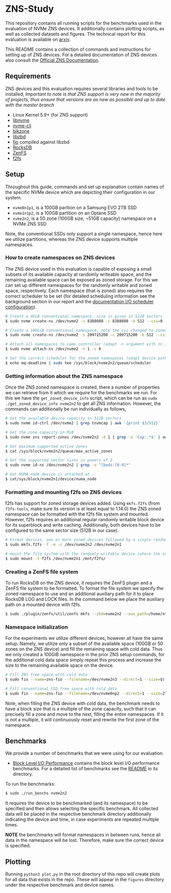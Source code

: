 # ZNS-Study

This repository contains all running scripts for the benchmarks used in the evaluation of NVMe ZNS devices. It
additionally contains plotting scripts, as well as collected datasets and figures. The technical report for this
evaluation is available on [arxiv](https://arxiv.org/abs/2206.01547).

This README contains a collection of commands and instructions for setting up of ZNS devices. For a detailed
documentation of ZNS devices also consult the [Official ZNS Documentation](https://zonedstorage.io/docs/introduction).

## Requirements

ZNS devices and this evaluation requires several libraries and tools to be installed, *Important to note is that ZNS
support is very new in the majority of projects, thus ensure that versions are as new as possible and up to date with
the master branch*

- Linux Kernel 5.9+ (for ZNS support)
- [libnvme](https://github.com/linux-nvme/libnvme)
- [nvme-cli](https://github.com/linux-nvme/nvme-cli)
- [blkzone](https://github.com/util-linux/util-linux)
- [libzbd](https://github.com/westerndigitalcorporation/libzbd)
- [fio](https://github.com/axboe/fio) compiled against libzbd
- [RocksDB](https://github.com/facebook/rocksdb)
- [ZenFS](https://github.com/westerndigitalcorporation/zenfs)
- [f2fs](https://git.kernel.org/pub/scm/linux/kernel/git/jaegeuk/f2fs-tools.git)

## Setup

Throughout this guide, commands and set up explanation contain names of the specific NVMe device which are depicting
their configuration in our system.

- `nvme0n1p1`, is a 100GB parition on a Samsung EVO 2TB SSD
- `nvme1n1p2`, is a 100GB partition on an Optane SSD
- `nvme2n2`, is a 50 zone (100GB size, ~51GB capacity) namespace on a NVMe ZNS SSD

Note, the conventional SSDs only support a single namespace, hence here we utilize partitions, whereas the ZNS device
supports multiple namespaces.

### How to create namespaces on ZNS devices

The ZNS device used in this evaluation is capable of exposing a small subsets of its available capacity at randomly
writeable space, and the remaining available space can be exposed as zoned storage. For this we can set up different
namespaces for the randomly writable and zoned space, respectively. Each namespace (that is zoned) also requires the
correct scheduler to be set (for detailed scheduling information see the background section in our report and the
[documentation I/O scheduler configuration](https://zonedstorage.io/docs/linux/sched#block-io-scheduler-configuration)).

```bash
# Create a 4GiB conventional namespace, size is given in 512B sectors
$ sudo nvme create-ns /dev/nvme2 -s 8388608 -c 8388608 -b 512 --csi=0

# Create a 100GiB conventional namespace, note the csi changed to zoned
$ sudo nvme create-ns /dev/nvme2 -s 209715200 -c 209715200 -b 512 --csi=2

# Attach all namespaces to same controller (adapt -n argument with ns id)
$ sudo nvme attach-ns /dev/nvme2 -n 1 -c 0

# Set the correct scheduler for the zoned namespaces (adapt device path for each ns)
$ echo mq-deadline | sudo tee /sys/block/nvme2n2/queue/scheduler
```

### Getting information about the ZNS namespace

Once the ZNS zoned namespace is created, there a number of properties we can retrieve from it which we require for the
benchmarks we run. For this we have the `get_zoned_device_info` script, which can be run as `sudo
./get_zoned_device_info nvme2n2` to get all ZNS information. However, the commands can additionally be run individually
as follows,

```bash
# Get the available device capacity in 512B sectors
$ sudo nvme id-ctrl /dev/nvme2 | grep tnvmcap | awk '{print $3/512}'

# Get the zone capacity in MiB 
$ sudo nvme zns report-zones /dev/nvme2n2 -d 1 | grep -o 'Cap:.*$' | awk '{print strtonum($2)*512/1024/1024}'

# Get maximum supported active zones
$ cat /sys/block/nvme2n2/queue/max_active_zones

# Get the supported sector sizes in powers of 2
$ sudo nvme id-ns /dev/nvme2n2 | grep -o "lbads:[0-9]*"

# Get NUMA node device is attached at
$ cat/sys/block/nvme2n1/device/numa_node
```

### Formatting and mounting f2fs on ZNS devices

f2fs has support for zoned storage devices added. Using `mkfs.f2fs` (from `f2fs-tools`, make sure its version is at
least equal to 1.14.0) the ZNS zoned namespace can be formatted with the f2fs file system and mounted. However, f2fs
requires an additional regular randomly writable block device for its superblock and write caching. Additionally, both
devices have to be configured to the same sector size (512B in our case).

```bash
# Format devices, one or more zoned devices followed by a single randomly writable block device
$ sudo mkfs.f2fs -f -m -c /dev/nvme2n2 /dev/nvme2n1

# mount the file system with the randomly writable device (where the superblock is)
$ sudo mount -t f2fs /dev/nvme2n1 /mnt/f2fs/
```

### Creating a ZenFS file system 

To run RocksDB on the ZNS device, it requires the ZenFS plugin and a ZenFS file system to be formatted. To format the
file system we specify the zoned namespace to use and an additional auxiliary path for it to place RocksDB LOG and LOCK
files. In the command below we place the auxiliary path on a mounted device with f2fs.

```bash
$ sudo ./plugin/zenfs/util/zenfs mkfs --zbd=nvme2n2 --aux_path=/home/nty/rocksdb_aux_path/zenfs2n2
```

### Namespace initialization

For the experiments we utilize different devices, however all have the same setup. Namely, we utilize only a subset of
the available space (100GB or 50 zones on the ZNS device) and fill the remaining space with cold data. Thus we only
created a 100GiB namespace in the prior ZNS setup commands, for the additional cold data space simply repeat this
process and increase the size to the remaining available space on the device. 

```bash
# Fill ZNS free space with cold data
$ sudo fio --name=zns-fio --filename=/dev/nvme2n3 --direct=1 --size=$((4194304*512*`cat /sys/block/nvme2n3/queue/nr_zones`)) --ioengine=libaio --zonemode=zbd --iodepth=8 --rw=write --bs=512K

# Fill conventional SSD free space with cold data
$ sudo fio --name=zns-fio --filename=/dev/nvme0np2 --direct=1 --size=2T --ioengine=libaio --iodepth=8 --rw=write --bs=512K
```

Note, when filling the ZNS device with cold data, the benchmark needs to have a block size that is a multiple of the
zone capacity, such that it can precisely fill a zone and move to the next, filling the entire namespaces. If it is not
a multiple, it will continuously reset and rewrite the first zone of the namespace.

## Benchmarks

We provide a number of benchmarks that we were using for our evaluation.

- [Block Level I/O Performance](IO_Performance) contains the block level I/O performance benchmarks. For a detailed list
  of benchmarks see the [README](IO_Performance/README.md) in its directory.

To run the benchmarks:

```bash
$ sudo ./run_benchs nvme2n2
```

It requires the device to be benchmarked (and its namespace) to be specified and then allows selecting the specific
benchmark. All collected data will be placed in the respective benchmark directory additionally indicating the device
and time, in case experiments are repeated multiple times.

**NOTE** the benchmarks will format namespaces in between runs, hence all data in the namespace will be lost. Therefore,
make sure the correct device is specified.

## Plotting

Running `python3 plot.py` in the root directory of this repo will create plots for all data that exists in the repo.
These will appear in the `figures` directory under the respective benchmark and device names.
